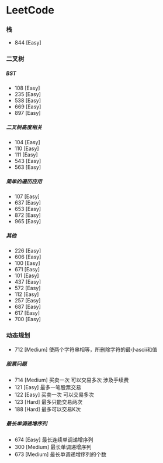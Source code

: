 # LeetCode

### 栈

- 844 [Easy]

### 二叉树

##### BST

- 108 [Easy]
- 235 [Easy]
- 538 [Easy]
- 669 [Easy]
- 897 [Easy]

##### 二叉树高度相关

- 104 [Easy]
- 110 [Easy]
- 111 [Easy]
- 543 [Easy]
- 563 [Easy]

##### 简单的遍历应用

- 107 [Easy]
- 637 [Easy]
- 653 [Easy]
- 872 [Easy]
- 965 [Easy]

##### 其他

- 226 [Easy]
- 606 [Easy]
- 100 [Easy]
- 671 [Easy]
- 101 [Easy]
- 437 [Easy]
- 572 [Easy]
- 112 [Easy]
- 257 [Easy]
- 687 [Easy]
- 617 [Easy]
- 700 [Easy]

### 动态规划

- 712 [Medium] 使两个字符串相等，所删除字符的最小ascii和值

##### 股票问题

- 714 [Medium] 买卖一次 可以交易多次 涉及手续费
- 121 [Easy] 最多一笔股票交易
- 122 [Easy] 买卖一次 可以交易多次
- 123 [Hard] 最多只能交易两次
- 188 [Hard] 最多可以交易K次

##### 最长单调递增序列

- 674 [Easy] 最长连续单调递增序列
- 300 [Medium] 最长单调递增序列
- 673 [Medium] 最长单调递增序列的个数